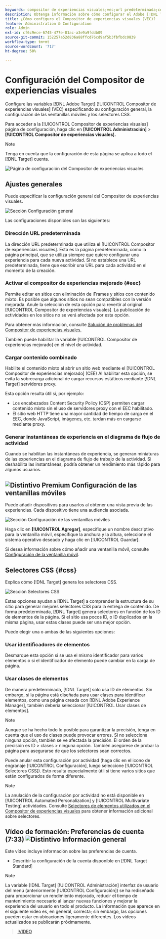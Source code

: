 ```yaml
---
keywords: compositor de experiencias visuales;vec;url predeterminada;compositor de experiencias mejorado;eec;contenido mixto;instantáneas de experiencias;ventanilla móvil;css;selectores css
description: Obtenga información sobre cómo configurar el Adobe [!DNL Target] Compositor de experiencias visuales (VEC) especificando su configuración general, la configuración de las ventanillas móviles y los selectores CSS.
title: ¿Cómo configuro el Compositor de experiencias visuales (VEC)?
feature: Administration & Configuration
role: Admin
exl-id: cf6c9ece-6745-477e-81ac-a3e9a9fddb09
source-git-commit: 152257a52d836a88ffcd76cd9af5b3fbfbdc0839
workflow-type: tm+mt
source-wordcount: '717'
ht-degree: 50%

---
```


# Configuración del Compositor de experiencias visuales

Configure las variables [!DNL Adobe Target] [!UICONTROL Compositor de experiencias visuales] (VEC) especificando su configuración general, la configuración de las ventanillas móviles y los selectores CSS.

Para acceder a la [!UICONTROL Compositor de experiencias visuales] página de configuración, haga clic en **[!UICONTROL Administración]** > **[!UICONTROL Compositor de experiencias visuales].**

>[!NOTE]
>
>Tenga en cuenta que la configuración de esta página se aplica a todo el [!DNL Target] cuenta.

![Página de configuración del Compositor de experiencias visuales](/help/main/administrating-target/assets/vec.png)

## Ajustes generales

Puede especificar la configuración general del Compositor de experiencias visuales.

![Sección Configuración general](/help/main/administrating-target/assets/general-settings.png)

Las configuraciones disponibles son las siguientes:

### Dirección URL predeterminada

La dirección URL predeterminada que utiliza el [!UICONTROL Compositor de experiencias visuales]. Esta es la página predeterminada, como la página principal, que se utiliza siempre que quiere configurar una experiencia para cada nueva actividad. Si no establece una URL predeterminada, tiene que escribir una URL para cada actividad en el momento de la creación.

### Activar el compositor de experiencias mejorado {#eec}

Permite editar en sitios con eliminación de iFrames y sitios con contenido mixto. Es posible que algunos sitios no sean compatibles con la versión mejorada. Anule la selección de esta opción para revertir al original [!UICONTROL Compositor de experiencias visuales]. La publicación de actividades en los sitios no se verá afectada por esta opción.

Para obtener más información, consulte [Solución de problemas del Compositor de experiencias visuales.](/help/main/c-experiences/c-visual-experience-composer/r-troubleshoot-composer/troubleshoot-composer.md)

También puede habilitar la variable [!UICONTROL Compositor de experiencias mejorado] en el nivel de actividad.

### Cargar contenido combinado

Habilite el contenido mixto al abrir un sitio web mediante el [!UICONTROL Compositor de experiencias mejorado] (CEE) Al habilitar esta opción, se evita la sobrecarga adicional de cargar recursos estáticos mediante [!DNL Target] servidores proxy.

Esta opción resulta útil si, por ejemplo:

* Los encabezados Content Security Policy (CSP) permiten cargar contenido mixto sin el uso de servidores proxy con el EEC habilitado.
* El sitio web HTTP tiene una mayor cantidad de tiempo de carga en el EEC, donde JavaScript, imágenes, etc. tardan más en cargarse mediante proxy.

### Generar instantáneas de experiencia en el diagrama de flujo de actividad

Cuando se habilitan las instantáneas de experiencia, se generan miniaturas de las experiencias en el diagrama de flujo de trabajo de la actividad. Si deshabilita las instantáneas, podría obtener un rendimiento más rápido para algunos usuarios.

## ![Distintivo Premium](/help/main/assets/premium.png) Configuración de las ventanillas móviles

Puede añadir dispositivos para usarlos al obtener una vista previa de las experiencias. Cada dispositivo tiene una audiencia asociada.

![Sección Configuración de las ventanillas móviles](/help/main/administrating-target/assets/mobile-viewport-configuration.png)

Haga clic en **[!UICONTROL Agregar]**, especifique un nombre descriptivo para la ventanilla móvil, especifique la anchura y la altura, seleccione el sistema operativo deseado y haga clic en [!UICONTROL Guardar].

Si desea información sobre cómo añadir una ventanilla móvil, consulte [Configuración de la ventanilla móvil](/help/main/c-experiences/c-visual-experience-composer/mobile-viewports.md).

## Selectores CSS {#css}

Explica cómo [!DNL Target] genera los selectores CSS.

![Sección Selectores CSS](/help/main/administrating-target/assets/css-selectors.png)

Estas opciones ayudan a [!DNL Target] a comprender la estructura de su sitio para generar mejores selectores CSS para la entrega de contenido. De forma predeterminada, [!DNL Target] genera selectores en función de los ID de elementos de la página. Si el sitio usa pocos ID, o ID duplicados en la misma página, usar estas clases puede ser una mejor opción.

Puede elegir una o ambas de las siguientes opciones:

### Usar identificadores de elementos

Desmarque esta opción si se usa el mismo identificador para varios elementos o si el identificador de elemento puede cambiar en la carga de página.

### Usar clases de elementos

De manera predeterminada, [!DNL Target] solo usa ID de elementos. Sin embargo, si la página está diseñada para usar clases para identificar elementos, como una página creada con [!DNL Adobe Experience Manager], también debería seleccionar [!UICONTROL Usar clases de elementos].

>[!NOTE]
>
>Aunque se ha hecho todo lo posible para garantizar la precisión, tenga en cuenta que el uso de clases puede provocar errores. Si no selecciona ninguna opción, también se ve afectada la precisión. El orden de la precisión es ID > clases > ninguna opción. También asegúrese de probar la página para asegurarse de que los selectores sean correctos.

Puede anular esta configuración por actividad (haga clic en el icono de engranaje [!UICONTROL Configuración], luego seleccione [!UICONTROL Selectores CSS]). Esto resulta especialmente útil si tiene varios sitios que están configurados de forma diferente.

>[!NOTE]
>
>La anulación de la configuración por actividad no está disponible en [!UICONTROL Automated Personalization] y [!UICONTROL Multivariate Testing] actividades.  Consulte [Selectores de elementos utilizados en el Compositor de experiencias visuales](/help/main/c-experiences/c-visual-experience-composer/vec-selectors.md) para obtener información adicional sobre selectores.

## Vídeo de formación: Preferencias de cuenta (7:33) ![Distintivo Información general](/help/main/assets/overview.png)

Este vídeo incluye información sobre las preferencias de cuenta.

* Describir la configuración de la cuenta disponible en [!DNL Target Standard]

>[!NOTE]
>
>La variable [!DNL Target] [!UICONTROL Administración] interfaz de usuario del menú (anteriormente [!UICONTROL Configuración]) se ha rediseñado para proporcionar un rendimiento mejorado, reducir el tiempo de mantenimiento necesario al lanzar nuevas funciones y mejorar la experiencia del usuario en todo el producto. La información que aparece en el siguiente vídeo es, en general, correcta; sin embargo, las opciones pueden estar en ubicaciones ligeramente diferentes. Los vídeos actualizados se publicarán próximamente.

>[!VIDEO](https://video.tv.adobe.com/v/17379)
